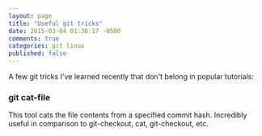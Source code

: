 ```yaml
---
layout: page
title: "Useful git tricks"
date: 2015-03-04 01:36:17 -0500
comments: true
categories: git linux
published: false
---
```


A few git tricks I've learned recently that don't belong in popular tutorials:

### git cat-file

This tool cats the file contents from a specified commit hash. Incredibly useful in comparison to git-checkout, cat, git-checkout, etc.


